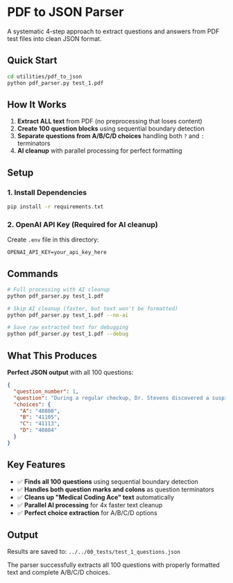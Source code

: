 # PDF to JSON Parser

A systematic 4-step approach to extract questions and answers from PDF test files into clean JSON format.

## Quick Start

```bash
cd utilities/pdf_to_json
python pdf_parser.py test_1.pdf
```

## How It Works

1. **Extract ALL text** from PDF (no preprocessing that loses content)
2. **Create 100 question blocks** using sequential boundary detection
3. **Separate questions from A/B/C/D choices** handling both `?` and `:` terminators
4. **AI cleanup** with parallel processing for perfect formatting

## Setup

### 1. Install Dependencies
```bash
pip install -r requirements.txt
```

### 2. OpenAI API Key (Required for AI cleanup)
Create `.env` file in this directory:
```
OPENAI_API_KEY=your_api_key_here
```

## Commands

```bash
# Full processing with AI cleanup
python pdf_parser.py test_1.pdf

# Skip AI cleanup (faster, but text won't be formatted)
python pdf_parser.py test_1.pdf --no-ai

# Save raw extracted text for debugging
python pdf_parser.py test_1.pdf --debug
```

## What This Produces

**Perfect JSON output** with all 100 questions:

```json
{
  "question_number": 1,
  "question": "During a regular checkup, Dr. Stevens discovered a suspicious lesion on the floor of Paul's mouth and decided to perform an excision. Which CPT code covers the excision of an oral lesion?",
  "choices": {
    "A": "40800",
    "B": "41105", 
    "C": "41113",
    "D": "40804"
  }
}
```

## Key Features

- ✅ **Finds all 100 questions** using sequential boundary detection
- ✅ **Handles both question marks and colons** as question terminators
- ✅ **Cleans up "Medical Coding Ace" text** automatically
- ✅ **Parallel AI processing** for 4x faster text cleanup
- ✅ **Perfect choice extraction** for A/B/C/D options

## Output

Results are saved to: `../../00_tests/test_1_questions.json`

The parser successfully extracts all 100 questions with properly formatted text and complete A/B/C/D choices. 